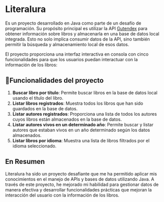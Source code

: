 # Literalura

Es un proyecto desarrollado en Java como parte de un desafío de programación. Su propósito principal es utilizar la API [Gutendex](https://gutendex.com/) para obtener información sobre libros y almacenarla en una base de datos local integrada. Esto no solo implica consumir datos de la API, sino también permitir la búsqueda y almacenamiento local de esos datos.

El proyecto proporciona una interfaz interactiva en consola con cinco funcionalidades para que los usuarios puedan interactuar con la información de los libros:

## :hammer:Funcionalidades del proyecto

1. **Buscar libro por título**: Permite buscar libros en la base de datos local usando el título del libro.
2. **Listar libros registrados**: Muestra todos los libros que han sido guardados en la base de datos.
3. **Listar autores registrados**: Proporciona una lista de todos los autores cuyos libros están almacenados en la base de datos.
4. **Listar autores vivos en un determinado año**: Permite buscar y listar autores que estaban vivos en un año determinado según los datos almacenados.
5. **Listar libros por idioma**: Muestra una lista de libros filtrados por el idioma seleccionado.

## En Resumen

Literalura ha sido un proyecto desafiante que me ha permitido aplicar mis conocimientos en el manejo de APIs y bases de datos utilizando Java. A través de este proyecto, he mejorado mi habilidad para gestionar datos de manera efectiva y desarrollar funcionalidades prácticas que mejoran la interacción del usuario con la información de los libros.

